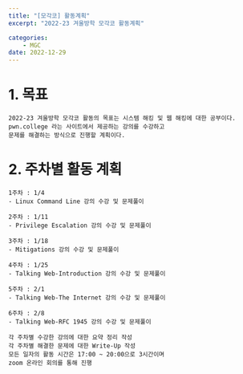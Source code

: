 ```yaml
---
title: "[모각코] 활동계획"
excerpt: "2022-23 겨울방학 모각코 활동계획"

categories:
    - MGC
date: 2022-12-29
---
```


# 1. 목표

    2022-23 겨울방학 모각코 활동의 목표는 시스템 해킹 및 웹 해킹에 대한 공부이다.
    pwn.college 라는 사이트에서 제공하는 강의를 수강하고
    문제를 해결하는 방식으로 진행할 계획이다.

# 2. 주차별 활동 계획

    1주차 : 1/4
    - Linux Command Line 강의 수강 및 문제풀이

    2주차 : 1/11
    - Privilege Escalation 강의 수강 및 문제풀이

    3주차 : 1/18
    - Mitigations 강의 수강 및 문제풀이

    4주차 : 1/25
    - Talking Web-Introduction 강의 수강 및 문제풀이

    5주차 : 2/1
    - Talking Web-The Internet 강의 수강 및 문제풀이

    6주차 : 2/8
    - Talking Web-RFC 1945 강의 수강 및 문제풀이

    각 주차별 수강한 강의에 대한 요약 정리 작성
    각 주차별 해결한 문제에 대한 Write-Up 작성
    모든 일자의 활동 시간은 17:00 ~ 20:00으로 3시간이며
    zoom 온라인 회의를 통해 진행
